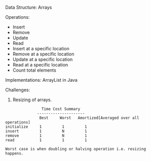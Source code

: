 Data Structure:  Arrays

Operations:
- Insert
- Remove
- Update
- Read
- Insert at a specific location
- Remove at a specific location
- Update at a specific location
- Read at a specific location
- Count total elements


Implementations:
ArrayList in Java


Challenges:
1. Resizing of arrays.

````
                Time Cost Summary
              ---------------------
               Best     Worst   Amortized[Averaged over all operations]
initialize     1         1         1
insert         1         N         1
remove         1         N         1
read           1         1         1

Worst case is when doubling or halving operation i.e. resizing happens.

````


